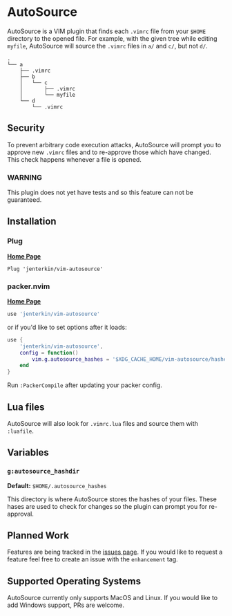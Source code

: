 # AutoSource
AutoSource is a VIM plugin that finds each `.vimrc` file from your `$HOME` directory to the opened file. For example, with the given tree while editing `myfile`, AutoSource will source the `.vimrc` files in `a/` and `c/`, but not `d/`.
```
.
└── a
    ├── .vimrc
    ├── b
    │   └── c
    │       ├── .vimrc
    │       └── myfile
    └── d
        └── .vimrc
```

## Security
To prevent arbitrary code execution attacks, AutoSource will prompt you to approve new `.vimrc` files and to re-approve those which have changed. This check happens whenever a file is opened.

### WARNING
This plugin does not yet have tests and so this feature can not be guaranteed.

## Installation
### Plug
**[Home Page](https://github.com/junegunn/vim-plug)**

```vim
Plug 'jenterkin/vim-autosource'
```

### packer.nvim
**[Home Page](https://github.com/wbthomason/packer.nvim)**

```lua
use 'jenterkin/vim-autosource'
```

or if you'd like to set options after it loads:

```lua
use {
    'jenterkin/vim-autosource',
    config = function()
        vim.g.autosource_hashes = '$XDG_CACHE_HOME/vim-autosource/hashes'
    end
}
```

Run `:PackerCompile` after updating your packer config.

## Lua files
AutoSource will also look for `.vimrc.lua` files and source them with `:luafile`.

## Variables
### `g:autosource_hashdir`
**Default:** `$HOME/.autosource_hashes`

This directory is where AutoSource stores the hashes of your files. These hases are used to check for changes so the plugin can prompt you for re-approval.

## Planned Work
Features are being tracked in the [issues page](https://github.com/jenterkin/vim-autosource/issues?q=is%3Aopen+is%3Aissue+label%3Aenhancement). If you would like to request a feature feel free to create an issue with the `enhancement` tag.

## Supported Operating Systems
AutoSource currently only supports MacOS and Linux. If you would like to add Windows support, PRs are welcome.
